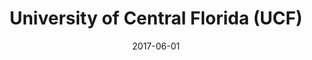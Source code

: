 ---
type: "education"
date: "2017-06-01"
title: "University of Central Florida (UCF)"
degree: "Bachelor of Arts (BA)"
major: "Digital Media - Web Design and Development"
website: null
---
